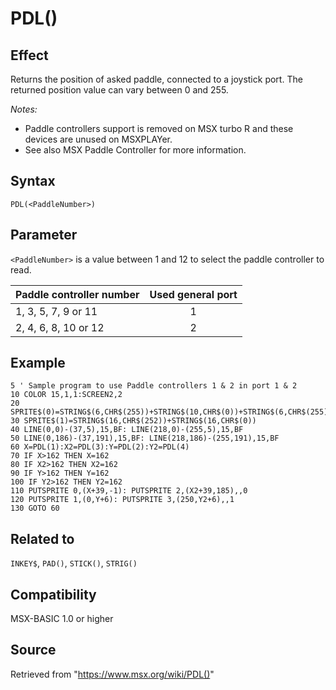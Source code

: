 # PDL()

## Effect

Returns the position of asked paddle, connected to a joystick port. The returned position value can vary between 0 and 255.

_Notes:_
- Paddle controllers support is removed on MSX turbo R and these devices are unused on MSXPLAYer.
- See also MSX Paddle Controller for more information.

## Syntax

`PDL(<PaddleNumber>)`

## Parameter

`<PaddleNumber>` is a value between 1 and 12 to select the paddle controller to read. 

|Paddle controller number|Used general port|
|:--|:-:|
|1, 3, 5, 7, 9 or 11|1|
|2, 4, 6, 8, 10 or 12|2|

## Example

```basic
5 ' Sample program to use Paddle controllers 1 & 2 in port 1 & 2  
10 COLOR 15,1,1:SCREEN2,2
20 SPRITE$(0)=STRING$(6,CHR$(255))+STRING$(10,CHR$(0))+STRING$(6,CHR$(255))+STRING$(10,CHR$(0))
30 SPRITE$(1)=STRING$(16,CHR$(252))+STRING$(16,CHR$(0))
40 LINE(0,0)-(37,5),15,BF: LINE(218,0)-(255,5),15,BF
50 LINE(0,186)-(37,191),15,BF: LINE(218,186)-(255,191),15,BF
60 X=PDL(1):X2=PDL(3):Y=PDL(2):Y2=PDL(4)
70 IF X>162 THEN X=162
80 IF X2>162 THEN X2=162
90 IF Y>162 THEN Y=162
100 IF Y2>162 THEN Y2=162
110 PUTSPRITE 0,(X+39,-1): PUTSPRITE 2,(X2+39,185),,0
120 PUTSPRITE 1,(0,Y+6): PUTSPRITE 3,(250,Y2+6),,1
130 GOTO 60
```

## Related to

`INKEY$`, `PAD()`, `STICK()`, `STRIG()`

## Compatibility

MSX-BASIC 1.0 or higher

## Source

Retrieved from "https://www.msx.org/wiki/PDL()"

